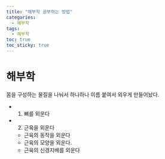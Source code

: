 ```yaml
---
title: "해부학 공부하는 방법"
categories:
  - 해부학
tags:
  - 해부학
toc: true
toc_sticky: true
---
```


# 해부학

몸을 구성하는 물질을 나눠서 하나하나 이름 붙여서 외우게 만들어놨다.

- 1. 뼈를 외운다
- 2. 근육을 외운다
  - 근육의 동작을 외운다
  - 근육의 모양을 외운다.
  - 근육의 신경지배를 외운다
